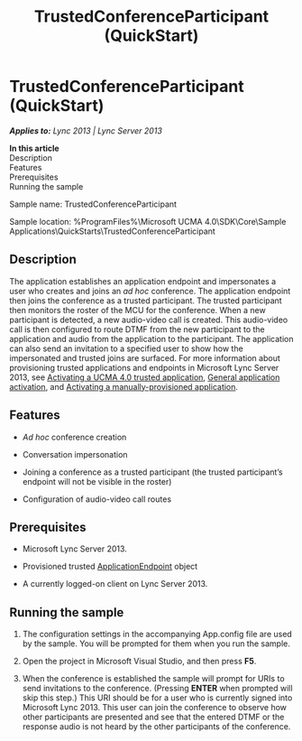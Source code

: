 ﻿---
title: TrustedConferenceParticipant (QuickStart)
TOCTitle: TrustedConferenceParticipant (QuickStart)
ms:assetid: 66642dc8-9204-4bc6-a69a-95e4380704f3
ms:mtpsurl: https://msdn.microsoft.com/en-us/library/Dn454831(v=office.15)
ms:contentKeyID: 57103762
ms.date: 07/25/2014
mtps_version: v=office.15
---

# TrustedConferenceParticipant (QuickStart)


_**Applies to:** Lync 2013 | Lync Server 2013_

**In this article**  
Description  
Features  
Prerequisites  
Running the sample  

Sample name: TrustedConferenceParticipant

Sample location: %ProgramFiles%\\Microsoft UCMA 4.0\\SDK\\Core\\Sample Applications\\QuickStarts\\TrustedConferenceParticipant

## Description

The application establishes an application endpoint and impersonates a user who creates and joins an *ad hoc* conference. The application endpoint then joins the conference as a trusted participant. The trusted participant then monitors the roster of the MCU for the conference. When a new participant is detected, a new audio-video call is created. This audio-video call is then configured to route DTMF from the new participant to the application and audio from the application to the participant. The application can also send an invitation to a specified user to show how the impersonated and trusted joins are surfaced. For more information about provisioning trusted applications and endpoints in Microsoft Lync Server 2013, see [Activating a UCMA 4.0 trusted application](activating-a-ucma-4-0-trusted-application.md), [General application activation](general-application-activation.md), and [Activating a manually-provisioned application](activating-a-manually-provisioned-application.md).

## Features

  - *Ad hoc* conference creation

  - Conversation impersonation

  - Joining a conference as a trusted participant (the trusted participant’s endpoint will not be visible in the roster)

  - Configuration of audio-video call routes

## Prerequisites

  - Microsoft Lync Server 2013.

  - Provisioned trusted [ApplicationEndpoint](https://msdn.microsoft.com/en-us/library/hh384825\(v=office.15\)) object

  - A currently logged-on client on Lync Server 2013.

## Running the sample

1.  The configuration settings in the accompanying App.config file are used by the sample. You will be prompted for them when you run the sample.

2.  Open the project in Microsoft Visual Studio, and then press **F5**.

3.  When the conference is established the sample will prompt for URIs to send invitations to the conference. (Pressing **ENTER** when prompted will skip this step.) This URI should be for a user who is currently signed into Microsoft Lync 2013. This user can join the conference to observe how other participants are presented and see that the entered DTMF or the response audio is not heard by the other participants of the conference.

